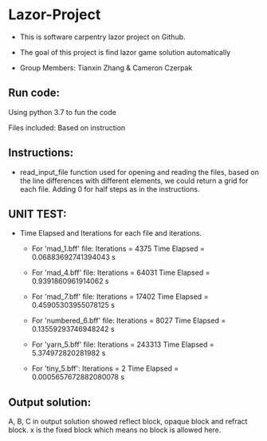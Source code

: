 # Lazor-Project

- This is software carpentry lazor project on Github.

- The goal of this project is find lazor game solution automatically

- Group Members: Tianxin Zhang & Cameron Czerpak

Run code:
-------------


Using python 3.7 to fun the code

Files included: Based on instruction

Instructions: 
-----------------
  - read_input_file function used for opening and reading the files, based on the line differences with different elements, we could return a grid for each file.
    Adding 0 for half steps as in the instructions.
  
  

UNIT TEST:
--------------
- Time Elapsed and Iterations for each file and iterations.

  - For 'mad_1.bff' file:
  Iterations = 4375
  Time Elapsed = 0.06883692741394043 s

  - For 'mad_4.bff' file:
  Iterations = 64031
  Time Elapsed = 0.9391860961914062 s

  - For 'mad_7.bff' file:
  Iterations = 17402
  Time Elapsed = 0.45905303955078125 s

  - For 'numbered_6.bff' file:
  Iterations = 8027
  Time Elapsed = 0.13559293746948242 s
 
  - For 'yarn_5.bff' file:
  Iterations = 243313
  Time Elapsed = 5.374972820281982 s
  
  - For 'tiny_5.bff':
  Iterations = 2
  Time Elapsed = 0.0005657672882080078 s
  
  
Output solution:
---------------

A, B, C in output solution showed reflect block, opaque block and refract block.
x is the fixed block which means no block is allowed here.
